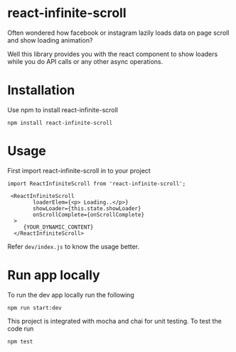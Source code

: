 # react-infinite-scroll

Often wondered how facebook or instagram lazily loads data on page scroll and show loading animation? 

Well this library provides you with the react component to show loaders while you do API calls or any other async operations.

# Installation

Use npm to install react-infinite-scroll

```
npm install react-infinite-scroll
```

# Usage

First import react-infinite-scroll in to your project
```
import ReactInfiniteScroll from 'react-infinite-scroll';

```

```
 <ReactInfiniteScroll
        loaderElem={<p> Loading..</p>}
        showLoader={this.state.showLoader}
        onScrollComplete={onScrollComplete}
  >
     {YOUR_DYNAMIC_CONTENT}
  </ReactInfiniteScroll>
```

Refer `dev/index.js` to know the usage better.

# Run app locally

To run the dev app locally run the following 

```
npm run start:dev
```

This project is integrated with mocha and chai for unit testing. To test the code run

```
npm test
```

